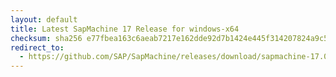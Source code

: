 ```yaml
---
layout: default
title: Latest SapMachine 17 Release for windows-x64
checksum: sha256 e77fbea163c6aeab7217e162dde92d7b1424e445f314207824a9c5bf5fbb121a
redirect_to:
  - https://github.com/SAP/SapMachine/releases/download/sapmachine-17.0.15/sapmachine-jre-17.0.15_windows-x64_bin.zip
---
```

